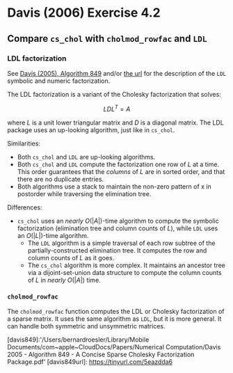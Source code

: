 # Davis (2006) Exercise 4.2
## Compare `cs_chol` with `cholmod_rowfac` and `LDL`

### LDL factorization
See [Davis (2005), Algorithm 849](davis849) and/or [the url](davis849url) for the description of the
`LDL` symbolic and numeric factorization.

The LDL factorization is a variant of the Cholesky factorization that solves:

$$
LDL^T = A
$$

where $L$ is a unit lower triangular matrix and $D$ is a diagonal matrix. The LDL package uses an
up-looking algorithm, just like in `cs_chol`.

Similarities:
* Both `cs_chol` and `LDL` are up-looking algorithms.
* Both `cs_chol` and `LDL` compute the factorization one row of $L$ at a time. This order guarantees
  that the *columns* of $L$ are in sorted order, and that there are no duplicate entries.
* Both algorithms use a stack to maintain the non-zero pattern of x in postorder while traversing
  the elimination tree.

Differences:
* `cs_chol` uses an *nearly* $O(|A|)$-time algorithm to compute the symbolic factorization
  (elimination tree and column counts of $L$), while `LDL` uses an $O(|L|)$-time algorithm.
  * The `LDL` algorithm is a simple traversal of each row subtree of the partially-constructed
    elimination tree. It computes the row and column counts of $L$ as it goes.
  * The `cs_chol` algorithm is more complex. It maintains an ancestor tree via a dijoint-set-union
    data structure to compute the column counts of $L$ in *nearly* $O(|A|)$ time.


### `cholmod_rowfac`
The `cholmod_rowfac` function computes the LDL or Cholesky factorization of a sparse matrix. It uses
the same algorithm as `LDL`, but it is more general. It can handle both symmetric and unsymmetric
matrices.


[davis849]:'/Users/bernardroesler/Library/Mobile Documents/com~apple~CloudDocs/Papers/Numerical Computation/Davis 2005 - Algorithm 849 - A Concise Sparse Cholesky Factorization Package.pdf'
[davis849url]: https://tinyurl.com/5eazdda6
